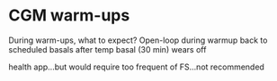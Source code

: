 # CGM warm-ups

During warm-ups, what to expect?
Open-loop during warmup
back to scheduled basals after temp basal (30 min) wears off

health app...but would require too frequent of FS...not recommended

